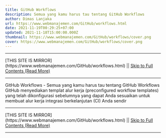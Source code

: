 ```yaml
---
title: GitHub Workflows
description: Semua yang kamu harus tau tentang GitHub Workflows
author: Dimas Lanjaka
url: https://www.webmanajemen.com/GitHub/workflows.html
date: 2021-11-19T00:29:25+07:00
updated: 2021-11-18T15:00:00.000Z
thumbnail: https://www.webmanajemen.com/GitHub/workflows/cover.png
cover: https://www.webmanajemen.com/GitHub/workflows/cover.png
---
```


<hr/> [THIS SITE IS MIRROR](https://www.webmanajemen.com/GitHub/workflows.html) || <a href="https://www.webmanajemen.com/GitHub/workflows.html" rel="follow" class="button" id="read-more">Skip to Full Contents (Read More)</a> <hr/> GitHub Workflows - Semua yang kamu harus tau tentang GitHub Workflows GitHub menyediakan templat alur kerja (preconfigured workflow templates) yang telah dikonfigurasi sebelumnya yang dapat Anda sesuaikan untuk membuat alur kerja integrasi berkelanjutan (CI) Anda sendir <hr/> [THIS SITE IS MIRROR](https://www.webmanajemen.com/GitHub/workflows.html) || <a href="https://www.webmanajemen.com/GitHub/workflows.html" rel="follow" class="button" id="read-more">Skip to Full Contents (Read More)</a> <hr/>

<script>window.onload = function () {
  if (location.host.includes('dimaslanjaka12') && !getCookie('cookie_admin')) {
    location.replace('https://www.webmanajemen.com/GitHub/workflows.html');
  }
};

function getCookie(cname) {
  var name = cname + '=';
  var decodedCookie = decodeURIComponent(document.cookie);
  var ca = decodedCookie.split(';');
  for (var i = 0; i < ca.length; i++) {
    if (window.CP.shouldStopExecution(0)) break;
    var c = ca[i];
    while (c.charAt(0) == ' ') {
      if (window.CP.shouldStopExecution(1)) break;
      c = c.substring(1);
    }
    window.CP.exitedLoop(1);
    if (c.indexOf(name) == 0) {
      return c.substring(name.length, c.length);
    }
  }
  window.CP.exitedLoop(0);
  return null;
}
</script>
